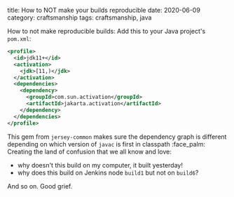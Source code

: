 title: How to NOT make your builds reproducible
date: 2020-06-09
category: craftsmanship
tags: craftsmanship, java

How to not make reproducible builds: Add this to your Java project's
`pom.xml`:

```xml
<profile>
  <id>jdk11+</id>
  <activation>
    <jdk>[11,)</jdk>
  </activation>
  <dependencies>
    <dependency>
      <groupId>com.sun.activation</groupId>
      <artifactId>jakarta.activation</artifactId>
    </dependency>
  </dependencies>
</profile>
```

This gem from `jersey-common` makes sure the dependency graph is
different depending on which version of `javac` is first in classpath
:face_palm: Creating the land of confusion that we all know and love:

- why doesn't this build on my computer, it built yesterday!
- why does this build on Jenkins node `build1` but not on `build6`?

And so on. Good grief. 
